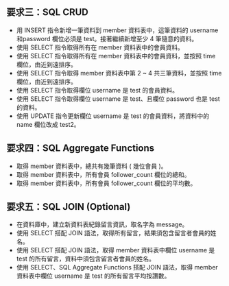 ## 要求三：SQL CRUD
- ⽤ INSERT 指令新增⼀筆資料到 member 資料表中，這筆資料的 username 和password 欄位必須是 test。接著繼續新增⾄少 4 筆隨意的資料。
- 使⽤ SELECT 指令取得所有在 member 資料表中的會員資料。
- 使⽤ SELECT 指令取得所有在 member 資料表中的會員資料，並按照 time 欄位，由近到遠排序。
- 使⽤ SELECT 指令取得 member 資料表中第 2 ~ 4 共三筆資料，並按照 time 欄位，由近到遠排序。
- 使⽤ SELECT 指令取得欄位 username 是 test 的會員資料。
- 使⽤ SELECT 指令取得欄位 username 是 test、且欄位 password 也是 test 的資料。
- 使⽤ UPDATE 指令更新欄位 username 是 test 的會員資料，將資料中的 name 欄位改成 test2。

## 要求四：SQL Aggregate Functions
- 取得 member 資料表中，總共有幾筆資料 ( 幾位會員 )。
- 取得 member 資料表中，所有會員 follower_count 欄位的總和。
- 取得 member 資料表中，所有會員 follower_count 欄位的平均數。

## 要求五：SQL JOIN (Optional)
- 在資料庫中，建立新資料表紀錄留⾔資訊，取名字為 message。
- 使⽤ SELECT 搭配 JOIN 語法，取得所有留⾔，結果須包含留⾔者會員的姓名。
- 使⽤ SELECT 搭配 JOIN 語法，取得 member 資料表中欄位 username 是 test 的所有留⾔，資料中須包含留⾔者會員的姓名。
- 使⽤ SELECT、SQL Aggregate Functions 搭配 JOIN 語法，取得 member 資料表中欄位 username 是 test 的所有留⾔平均按讚數。
